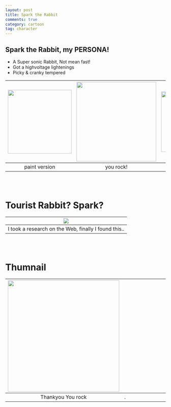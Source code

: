 ```yaml
---
layout: post
title: Spark the Rabbit
comments: true
category: cartoon
tag: character
---
```

<!-- {{site.baseurl}}/images/cartoon_img/20181201_02yourock.png -->
## Spark the Rabbit, my PERSONA!
- A Super sonic Rabbit, Not mean fast!
- Got a highvoltage lightenings
- Picky & cranky tempered

|<img width="200" src="{{site.baseurl}}/images/cartoon_img/20181201_00paint.png">|<img width="250" src="{{site.baseurl}}/images/cartoon_img/20181201_01spark.png">|<img width="190" src="{{site.baseurl}}/images/cartoon_img/20181201_01hero.png">|
|:---:|:---:|:---:|
| paint version | you rock! | Feel the power! |



<br><br>
# Tourist Rabbit? Spark?

|<img src="https://pbs.twimg.com/media/DWM6rfqUQAIe6Cp.jpg">|
|:---:|
| I took a research on the Web, finally I found this.. |



<br><br>
# Thumnail

|<img width="350" src="{{site.baseurl}}/images/cartoon_img/20181201_02rock_comp.png">|  |<img width="150" src="{{site.baseurl}}/images/cartoon_img/20181201_02yourock.png">|
|:---:|:---:|:---:|
| Thankyou You rock | .　　　　　　　　. | Thumnail size |





<br><br><br><br><br><br>
